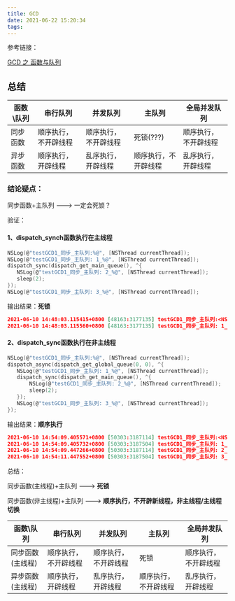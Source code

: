 ```yaml
---
title: GCD
date: 2021-06-22 15:20:34
tags:
---
```

参考链接：

[GCD 之 函数与队列](https://juejin.cn/post/6949588322574401567)

## 总结
| 函数\队列 | 串行队列 | 并发队列 | 主队列 | 全局并发队列 |
| ----    |  ----   |  ----   |  ----   |  ----   |
| 同步函数 | 顺序执行，不开辟线程 | 顺序执行，不开辟线程 | 死锁(???) | 顺序执行，不开辟线程 |
| 异步函数 | 顺序执行，开辟线程 | 乱序执行，开辟线程 | 顺序执行，不开辟线程 | 乱序执行，开辟线程 |

### 结论疑点：

同步函数+主队列 ---> 一定会死锁？
<!--more-->

验证：

#### 1、dispatch_synch函数执行在主线程

``` C
NSLog(@"testGCD1_同步_主队列:%@", [NSThread currentThread]);
NSLog(@"testGCD1_同步_主队列: 1_%@", [NSThread currentThread]);
dispatch_sync(dispatch_get_main_queue(), ^{
   NSLog(@"testGCD1_同步_主队列: 2_%@", [NSThread currentThread]);
   sleep(2);
});
NSLog(@"testGCD1_同步_主队列: 3_%@", [NSThread currentThread]);
```
输出结果：**死锁**

``` JSON
2021-06-10 14:48:03.115415+0800 [48163:3177135] testGCD1_同步_主队列:<NSThread: 0x6000016291c0>{number = 1, name = main}
2021-06-10 14:48:03.115560+0800 [48163:3177135] testGCD1_同步_主队列: 1_<NSThread: 0x6000016291c0>{number = 1, name = main}
```
#### 2、dispatch_sync函数执行在非主线程

``` C
NSLog(@"testGCD1_同步_主队列:%@", [NSThread currentThread]);
dispatch_async(dispatch_get_global_queue(0, 0), ^{
   NSLog(@"testGCD1_同步_主队列: 1_%@", [NSThread currentThread]);
   dispatch_sync(dispatch_get_main_queue(), ^{
       NSLog(@"testGCD1_同步_主队列: 2_%@", [NSThread currentThread]);
       sleep(2);
   });
   NSLog(@"testGCD1_同步_主队列: 3_%@", [NSThread currentThread]);
});
```
输出结果：**顺序执行**

``` JSON
2021-06-10 14:54:09.405571+0800 [50303:3187114] testGCD1_同步_主队列:<NSThread: 0x6000015d8340>{number = 1, name = main}
2021-06-10 14:54:09.405732+0800 [50303:3187504] testGCD1_同步_主队列: 1_<NSThread: 0x6000015a0640>{number = 10, name = (null)}
2021-06-10 14:54:09.447266+0800 [50303:3187114] testGCD1_同步_主队列: 2_<NSThread: 0x6000015d8340>{number = 1, name = main}
2021-06-10 14:54:11.447552+0800 [50303:3187504] testGCD1_同步_主队列: 3_<NSThread: 0x6000015a0640>{number = 10, name = (null)}
```
总结：

同步函数(主线程)+主队列  ---> **死锁**

同步函数(非主线程)+主队列  ---> **顺序执行，不开辟新线程，非主线程/主线程切换**

| 函数\队列 | 串行队列 | 并发队列 | 主队列 | 全局并发队列 |
| ---- | ---- | ---- | ---- | ---- |
| 同步函数(主线程) | 顺序执行，不开辟线程 | 顺序执行，不开辟线程 | 死锁 | 顺序执行，不开辟线程 |
| 异步函数(主线程) | 顺序执行，开辟线程 | 乱序执行，开辟线程 | 顺序执行，不开辟线程 | 乱序执行，开辟线程 |

